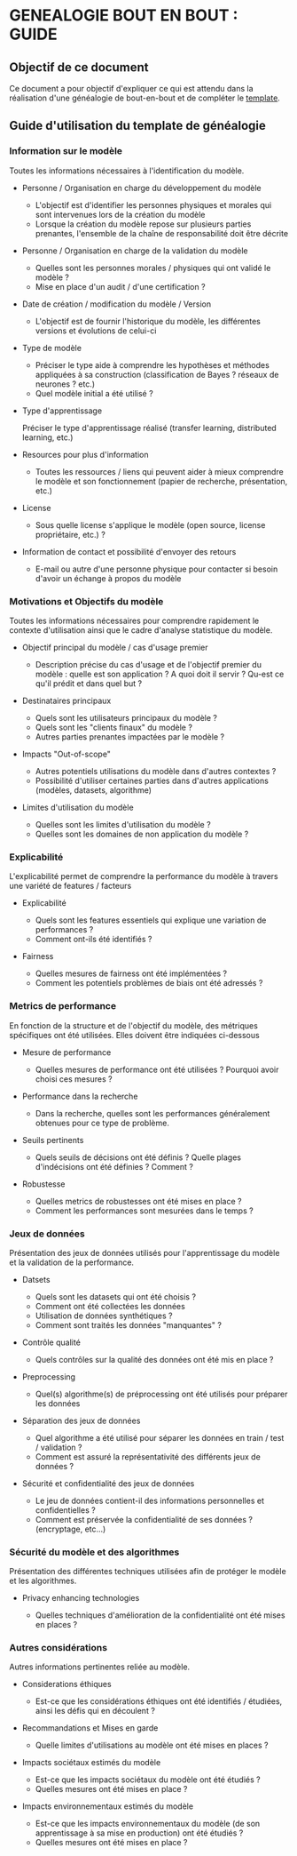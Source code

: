 # GENEALOGIE BOUT EN BOUT : GUIDE

## Objectif de ce document

Ce document a pour objectif d'expliquer ce qui est attendu dans la réalisation d'une généalogie de bout-en-bout et de compléter le [template](./Genealogie-de-bout-en-bout_template.md).

## Guide d'utilisation du template de généalogie

### Information sur le modèle

Toutes les informations nécessaires à l'identification du modèle.

- Personne / Organisation en charge du développement du modèle

    - L'objectif est d'identifier les personnes physiques et morales qui sont intervenues lors de la création du modèle 
    - Lorsque la création du modèle repose sur plusieurs parties prenantes, l'ensemble de la chaîne de responsabilité doit être décrite 

- Personne / Organisation en charge de la validation du modèle

    - Quelles sont les personnes morales / physiques qui ont validé le modèle ?
    - Mise en place d'un audit / d'une certification ?

- Date de création / modification du modèle / Version

    - L'objectif est de fournir l'historique du modèle, les différentes versions et évolutions de celui-ci

- Type de modèle
    
    - Préciser le type aide à comprendre les hypothèses et méthodes appliquées à sa construction (classification de Bayes ? réseaux de neurones ? etc.)
    - Quel modèle initial a été utilisé ? 

- Type d'apprentissage

    Préciser le type d'apprentissage réalisé (transfer learning, distributed learning, etc.)

- Resources pour plus d'information 
    
    - Toutes les ressources / liens qui peuvent aider à mieux comprendre le modèle et son fonctionnement (papier de recherche, présentation, etc.)

- License 

    - Sous quelle license s'applique le modèle (open source, license propriétaire, etc.) ?

- Information de contact et possibilité d'envoyer des retours 
    
    - E-mail ou autre d'une personne physique pour contacter si besoin d'avoir un échange à propos du modèle


### Motivations et Objectifs du modèle 

Toutes les informations nécessaires pour comprendre rapidement le contexte d'utilisation ainsi que le cadre d'analyse statistique du modèle.

- Objectif principal du modèle / cas d'usage premier

    - Description précise du cas d'usage et de l'objectif premier du modèle : quelle est son application  ? A quoi doit il servir ? Qu-est ce qu'il prédit et dans quel but ? 

- Destinataires principaux
    
    - Quels sont les utilisateurs principaux du modèle ? 
    - Quels sont les "clients finaux" du modèle ? 
    - Autres parties prenantes impactées par le modèle ? 

- Impacts "Out-of-scope" 

    - Autres potentiels utilisations du modèle dans d'autres contextes ? 
    - Possibilité d'utiliser certaines parties dans d'autres applications (modèles, datasets, algorithme)

-  Limites d'utilisation du modèle 

    - Quelles sont les limites d'utilisation du modèle ? 
    - Quelles sont les domaines de non application du modèle ? 

### Explicabilité 

L'explicabilité permet de comprendre la performance du modèle à travers une variété de features / facteurs

- Explicabilité 

    - Quels sont les features essentiels qui explique une variation de performances ?
    - Comment ont-ils été identifiés ? 

- Fairness 

    - Quelles mesures de fairness ont été implémentées ? 
    - Comment les potentiels problèmes de biais ont été adressés ? 


### Metrics de performance 

En fonction de la structure et de l'objectif du modèle, des métriques spécifiques ont été utilisées. Elles doivent être indiquées ci-dessous

- Mesure de performance

    - Quelles mesures de performance ont été utilisées ? Pourquoi avoir choisi ces mesures ? 

- Performance dans la recherche 

    - Dans la recherche, quelles sont les performances généralement obtenues pour ce type de problème. 

- Seuils pertinents 

    - Quels seuils de décisions ont été définis ? Quelle plages d'indécisions ont été définies ? Comment ?

- Robustesse 

    - Quelles metrics de robustesses ont été mises en place ? 
    - Comment les performances sont mesurées dans le temps ? 

### Jeux de données 

Présentation des jeux de données utilisés pour l'apprentissage du modèle et la validation de la performance. 

- Datsets

    - Quels sont les datasets qui ont été choisis ? 
    - Comment ont été collectées les données 
    - Utilisation de données synthétiques ? 
    - Comment sont traités les données "manquantes" ? 

- Contrôle qualité 

    - Quels contrôles sur la qualité des données ont été mis en place ? 

- Preprocessing 

    - Quel(s) algorithme(s) de préprocessing ont été utilisés pour préparer les données 

- Séparation des jeux de données 

    - Quel algorithme a été utilisé pour séparer les données en train / test / validation ? 
    - Comment est assuré la représentativité des différents jeux de données ? 

- Sécurité et confidentialité des jeux de données 

    - Le jeu de données contient-il des informations personnelles et confidentielles ? 
    - Comment est préservée la confidentialité de ses données ? (encryptage, etc...)

### Sécurité du modèle et des algorithmes

Présentation des différentes techniques utilisées afin de protéger le modèle et les algorithmes. 

- Privacy enhancing technologies 

    - Quelles techniques d'amélioration de la confidentialité ont été mises en places ? 

### Autres considérations 

Autres informations pertinentes reliée au modèle. 
  
- Considerations éthiques

    - Est-ce que les considérations éthiques ont été identifiés /  étudiées, ainsi les défis qui en découlent ?

- Recommandations et Mises en garde

    - Quelle limites d'utilisations au modèle ont été mises en places ? 

- Impacts sociétaux estimés du modèle 

    - Est-ce que les impacts sociétaux du modèle ont été étudiés ? 
    - Quelles mesures ont été mises en place ? 

- Impacts environnementaux estimés du modèle 

    - Est-ce que les impacts environnementaux du modèle (de son apprentissage à sa mise en production) ont été étudiés ? 
    - Quelles mesures ont été mises en place ? 
